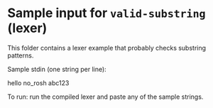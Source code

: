 # Sample input for `valid-substring` (lexer)

This folder contains a lexer example that probably checks substring patterns.

Sample stdin (one string per line):

hello
no_rosh
abc123

To run: run the compiled lexer and paste any of the sample strings.
